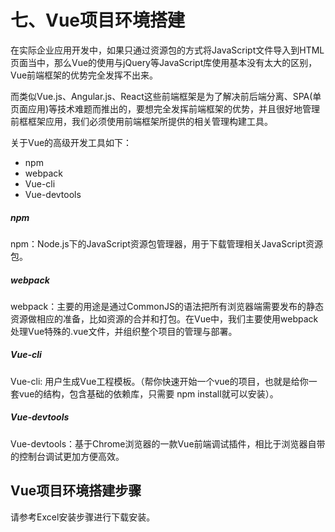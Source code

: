 # 七、Vue项目环境搭建

在实际企业应用开发中，如果只通过资源包的方式将JavaScript文件导入到HTML页面当中，那么Vue的使用与jQuery等JavaScript库使用基本没有太大的区别，Vue前端框架的优势完全发挥不出来。

而类似Vue.js、Angular.js、React这些前端框架是为了解决前后端分离、SPA(单页面应用)等技术难题而推出的，要想完全发挥前端框架的优势，并且很好地管理前框框架应用，我们必须使用前端框架所提供的相关管理构建工具。

关于Vue的高级开发工具如下：
- npm
- webpack
- Vue-cli
- Vue-devtools

##### npm

npm：Node.js下的JavaScript资源包管理器，用于下载管理相关JavaScript资源包。



##### webpack

webpack：主要的用途是通过CommonJS的语法把所有浏览器端需要发布的静态资源做相应的准备，比如资源的合并和打包。在Vue中，我们主要使用webpack处理Vue特殊的.vue文件，并组织整个项目的管理与部署。



##### Vue-cli

Vue-cli: 用户生成Vue工程模板。（帮你快速开始一个vue的项目，也就是给你一套vue的结构，包含基础的依赖库，只需要 npm install就可以安装）。



##### Vue-devtools

Vue-devtools：基于Chrome浏览器的一款Vue前端调试插件，相比于浏览器自带的控制台调试更加方便高效。



## Vue项目环境搭建步骤

请参考Excel安装步骤进行下载安装。

